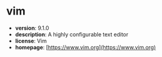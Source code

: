# vim

- **version**: 9.1.0
- **description**: A highly configurable text editor
- **license**: Vim
- **homepage**: [https://www.vim.org](https://www.vim.org)

